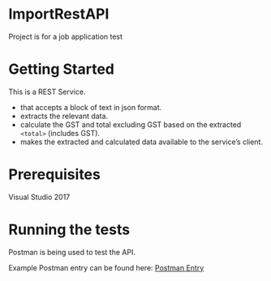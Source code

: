 # ImportRestAPI
Project is for a job application test

# Getting Started
This is a REST Service.
- that accepts a block of text in json format. 
- extracts the relevant data. 
- calculate the GST and total excluding GST based on the extracted `<total>` (includes GST).
- makes the extracted and calculated data available to the service’s client.

# Prerequisites
Visual Studio 2017

# Running the tests
Postman is being used to test the API.

Example Postman entry can be found here:
[Postman Entry](https://drive.google.com/file/d/1uU14ACt_icTaLgTgN7Ich7d4O9j9r-MK/view)
